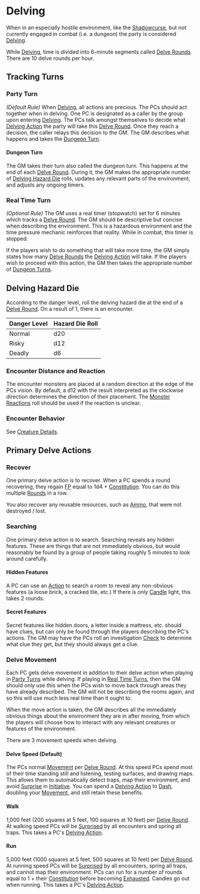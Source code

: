 # Delving

When in an especially hostile environment, like the [Shadowcurse](../Hazards/Shadowcurse.md), but not currently engaged in combat (i.e. a dungeon) the party is considered [Delving]().

While [Delving](), time is divided into 6-minute segments called [Delve Rounds](../Core%20Procedures/Round.md#Delve%20Round). There are 10 delve rounds per hour.

## Tracking Turns

### Party Turn

*(Default Rule)*
When [Delving](), all actions are precious. The PCs should act together when in delving. One PC is designated as a caller by the group upon entering [Delving](). The PCs talk amongst themselves to decide what [Delving Action](../Core%20Procedures/Action.md#Delving%20Action) the party will take this [Delve Round](../Core%20Procedures/Round.md#Delve%20Round). Once they reach a decision, the caller relays this decision to the GM. The GM describes what happens and takes the [Dungeon Turn](#Dungeon%20Turn).

#### Dungeon Turn

The GM takes their turn also called the dungeon turn. This happens at the end of each [Delve Round](../Core%20Procedures/Round.md#Delve%20Round). During it, the GM makes the appropriate number of [Delving Hazard Die](#Delving%20Hazard%20Die) rolls, updates any relevant parts of the environment, and adjusts any ongoing timers.

### Real Time Turn

*(Optional Rule)*
The GM uses a real timer (stopwatch) set for 6 minutes which tracks a [Delve Round](../Core%20Procedures/Round.md#Delve%20Round). The GM should be descriptive but concise when describing the environment. This is a hazardous environment and the time pressure mechanic reinforces that reality. While in combat, this timer is stopped.

If the players wish to do something that will take more time, the GM simply states how many [Delve Rounds](../Core%20Procedures/Round.md#Delve%20Round) the [Delving Action](../Core%20Procedures/Action.md#Delving%20Action) will take. If the players wish to proceed with this action, the GM then takes the appropriate number of [Dungeon Turns](#Dungeon%20Turn).

## Delving Hazard Die

According to the danger level, roll the delving hazard die at the end of a [Delve Round](../Core%20Procedures/Round.md#Delve%20Round). On a result of 1, there is an encounter.

| Danger Level | Hazard Die Roll |
| ------------ | --------------- |
| Normal       | d20             |
| Risky        | d12             |
| Deadly       | d6              |

### Encounter Distance and Reaction

The encounter monsters are placed at a random direction at the edge of the PCs vision. By default, a d12 with the result interpreted as the clockwise direction determines the direction of their placement. The [Monster Reactions](../Social%20Systems/Monster%20Reactions.md) roll should be used if the reaction is unclear.

### Encounter Behavior

See [Creature Details](Overland%20Journeys.md#Creature%20Details).

## Primary Delve Actions

### Recover

One primary delve action is to recover. When a PC spends a round recovering, they regain [FP](../../Player%20Characters/Derived%20Statistics/Fatigue%20Points.md) equal to 1d4 + [Constitution](../../Player%20Characters/Chosen%20Statistics/Constitution.md). You can do this multiple [Rounds](../Core%20Procedures/Round.md) in a row.

You also recover any reusable resources, such as [Ammo](../../Items%20and%20Gear/Weapon%20Properties/Ammo%20Property.md), that were not destroyed / lost.

### Searching

One primary delve action is to search. Searching reveals any hidden features. These are things that are not immediately obvious, but would reasonably be found by a group of people taking roughly 5 minutes to look around carefully.

#### Hidden Features

A PC can use an [Action](../Core%20Procedures/Action.md) to search a room to reveal any non-obvious features (a loose brick, a cracked tile, etc.) If there is only [Candle](../../Items%20and%20Gear/Gear/10%20Coins/Candle.md) light, this takes 2 rounds.

#### Secret Features

Secret features like hidden doors, a letter inside a mattress, etc. should have clues, but can only be found through the players describing the PC's actions. The GM may have the PCs roll an investigation [Check](../Core%20Procedures/Check.md) to determine what clue they get, but they should always get a clue.

### Delve Movement

Each PC gets delve movement in addition to their delve action when playing in [Party Turns](#Party%20Turn) while delving. If playing in [Real Time Turns](#Real%20Time%20Turn), then the GM should only use this when the PCs wish to move back through areas they have already described. The GM will not be describing the rooms again, and so this will use much less real time than it ought to.

When the move action is taken, the GM describes all the immediately obvious things about the environment they are in after moving, from which the players will choose how to interact with any relevant creatures or features of the environment.

There are 3 movement speeds when delving.

#### Delve Speed (Default)

The PCs normal [Movement](../Combat/Movement.md) per [Delve Round](../Core%20Procedures/Round.md#Delve%20Round). At this speed PCs spend most of their time standing still and listening, testing surfaces, and drawing maps. This allows them to automatically detect traps, map their environment, and avoid [Surprise](../Conditions/Surprised.md) in [Initiative](../Combat/Initiative.md). You can spend a [Delving Action](../Core%20Procedures/Action.md#Delving%20Action) to [Dash](../Combat/Movement.md#Dash), doubling your [Movement](../Combat/Movement.md), and still retain these benefits.

#### Walk

1,000 feet (200 squares at 5 feet, 100 squares at 10 feet) per [Delve Round](../Core%20Procedures/Round.md#Delve%20Round). At walking speed PCs will be [Surprised](../Conditions/Surprised.md) by all encounters and spring all traps. This takes a PC's [Delving Action](../Core%20Procedures/Action.md#Delving%20Action).

#### Run

5,000 feet (1000 squares at 5 feet, 500 squares at 10 feet) per [Delve Round](../Core%20Procedures/Round.md#Delve%20Round). At running speed PCs will be [Surprised](../Conditions/Surprised.md) by all encounters, spring all traps, and cannot map their environment. PCs can run for a number of rounds equal to 1 + their [Constitution](../../Player%20Characters/Chosen%20Statistics/Constitution.md) before becoming [Exhausted](../Conditions/Exhausted.md). Candles go out when running. This takes a PC's [Delving Action](../Core%20Procedures/Action.md#Delving%20Action).
